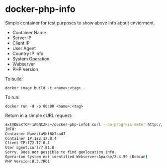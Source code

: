 # docker-php-info

Simple container for test purposes to show above info about enviorment.

- Container Name
- Server IP
- Client IP
- User Agent
- Country IP Info
- System Operation
- Webserver
- PHP Version

To build:

```
docker image build -t <name>:<tag> .
``` 

To run:

```
docker run -d -p 80:80 <name>:<tag>
```

Return in a simple cURL request:

```bash
ext@DESKTOP-1A6NC2F:~/docker-php-info$ curl --no-progress-meter http://localhost | html2text
INFO:
Container Name:fa9bf0b7cad7
Container IP:172.17.0.4
Client IP:172.17.0.1
User agent:curl/7.81.0
Sorry. Does not possible to find geolocation info.
Operarion System not identified Webserver:Apache/2.4.59 (Debian)
PHP Version:8.3.7RC1
```
